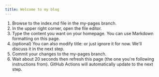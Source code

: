 ```yaml
---
title: Welcome to my blog
---
```


1. Browse to the index.md file in the my-pages branch.
2. In the upper right corner, open the file editor.
3. Type the content you want on your homepage. You can use Markdown formatting on this page.
4. (optional) You can also modify title: or just ignore it for now. We'll discuss it in the next step.
5. Commit your changes to the my-pages branch.
6. Wait about 20 seconds then refresh this page (the one you're following instructions from). GitHub Actions will automatically update to the next step.

